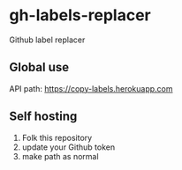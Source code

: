 # gh-labels-replacer
Github label replacer

## Global use

API path: https://copy-labels.herokuapp.com

## Self hosting

1. Folk this repository
2. update your Github token
3. make path as normal
